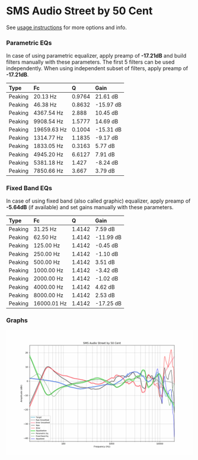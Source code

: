 # SMS Audio Street by 50 Cent
See [usage instructions](https://github.com/jaakkopasanen/AutoEq#usage) for more options and info.

### Parametric EQs
In case of using parametric equalizer, apply preamp of **-17.21dB** and build filters manually
with these parameters. The first 5 filters can be used independently.
When using independent subset of filters, apply preamp of **-17.21dB**.

| Type    | Fc          |      Q | Gain      |
|:--------|:------------|:-------|:----------|
| Peaking | 20.13 Hz    | 0.9764 | 21.61 dB  |
| Peaking | 46.38 Hz    | 0.8632 | -15.97 dB |
| Peaking | 4367.54 Hz  | 2.888  | 10.45 dB  |
| Peaking | 9908.54 Hz  | 1.5777 | 14.69 dB  |
| Peaking | 19659.63 Hz | 0.1004 | -15.31 dB |
| Peaking | 1314.77 Hz  | 1.1835 | -9.17 dB  |
| Peaking | 1833.05 Hz  | 0.3163 | 5.77 dB   |
| Peaking | 4945.20 Hz  | 6.6127 | 7.91 dB   |
| Peaking | 5381.18 Hz  | 1.427  | -8.24 dB  |
| Peaking | 7850.66 Hz  | 3.667  | 3.79 dB   |

### Fixed Band EQs
In case of using fixed band (also called graphic) equalizer, apply preamp of **-5.64dB**
(if available) and set gains manually with these parameters.

| Type    | Fc          |      Q | Gain      |
|:--------|:------------|:-------|:----------|
| Peaking | 31.25 Hz    | 1.4142 | 7.59 dB   |
| Peaking | 62.50 Hz    | 1.4142 | -11.99 dB |
| Peaking | 125.00 Hz   | 1.4142 | -0.45 dB  |
| Peaking | 250.00 Hz   | 1.4142 | -1.10 dB  |
| Peaking | 500.00 Hz   | 1.4142 | 3.51 dB   |
| Peaking | 1000.00 Hz  | 1.4142 | -3.42 dB  |
| Peaking | 2000.00 Hz  | 1.4142 | -1.02 dB  |
| Peaking | 4000.00 Hz  | 1.4142 | 4.62 dB   |
| Peaking | 8000.00 Hz  | 1.4142 | 2.53 dB   |
| Peaking | 16000.01 Hz | 1.4142 | -17.25 dB |

### Graphs
![](./SMS%20Audio%20Street%20by%2050%20Cent.png)